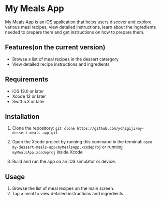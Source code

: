 # My Meals App

My Meals App is an iOS application that helps users discover and explore various meal recipes, view detailed instructions, learn about the ingredients needed to prepare them and get instructions on how to prepare them.

## Features(on the current version)

- Browse a list of meal recipes in the dessert catergory
- View detailed recipe instructions and ingredients

## Requirements

- iOS 13.0 or later
- Xcode 12 or later
- Swift 5.3 or later

## Installation

1. Clone the repository:
`git clone https://github.com/ychigiji/my-dessert-meals-app.git`
2. Open the Xcode project by running this command in the terminal: `open my-dessert-meals-app/myMealsApp.xcodeproj` or running `myMealsApp.xcodeproj` inside Xcode 

3. Build and run the app on an iOS simulator or device.

## Usage

1. Browse the list of meal recipes on the main screen.
2. Tap a meal to view detailed instructions and ingredients.
